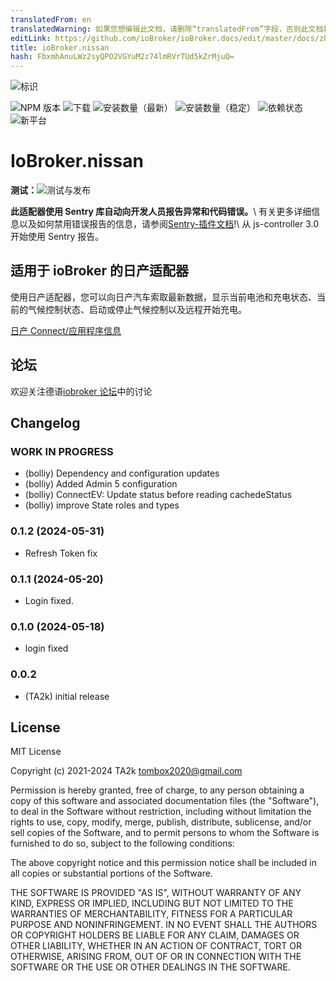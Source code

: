 ```yaml
---
translatedFrom: en
translatedWarning: 如果您想编辑此文档，请删除“translatedFrom”字段，否则此文档将再次自动翻译
editLink: https://github.com/ioBroker/ioBroker.docs/edit/master/docs/zh-cn/adapterref/iobroker.nissan/README.md
title: ioBroker.nissan
hash: FbxmhAnuLWz2syQPO2VGYuM2z74lmRVrTUd5kZrMjuQ=
---
```

![标识](../../../en/adapterref/iobroker.nissan/admin/nissan.png)

![NPM 版本](https://img.shields.io/npm/v/iobroker.nissan.svg)
![下载](https://img.shields.io/npm/dm/iobroker.nissan.svg)
![安装数量（最新）](https://iobroker.live/badges/nissan-installed.svg)
![安装数量（稳定）](https://iobroker.live/badges/nissan-stable.svg)
![依赖状态](https://img.shields.io/david/TA2k/iobroker.nissan.svg)
![新平台](https://nodei.co/npm/iobroker.nissan.png?downloads=true)

# IoBroker.nissan
**测试：**![测试与发布](https://github.com/TA2k/ioBroker.nissan/workflows/Test%20and%20Release/badge.svg)

**此适配器使用 Sentry 库自动向开发人员报告异常和代码错误。**\ 有关更多详细信息以及如何禁用错误报告的信息，请参阅[Sentry-插件文档](https://github.com/ioBroker/plugin-sentry#plugin-sentry)!\ 从 js-controller 3.0 开始使用 Sentry 报告。

## 适用于 ioBroker 的日产适配器
使用日产适配器，您可以向日产汽车索取最新数据，显示当前电池和充电状态、当前的气候控制状态、启动或停止气候控制以及远程开始充电。

[日产 Connect/应用程序信息](https://www.nissan.de/kunden/nissan-connect-apps.html)

## 论坛
欢迎关注德语[iobroker 论坛](https://forum.iobroker.net/topic/46700/test-adapter-nissan-v-0-0-x)中的讨论

## Changelog

<!--
	Placeholder for the next version (at the beginning of the line):
	### **WORK IN PROGRESS**
-->

### **WORK IN PROGRESS**
- (bolliy) Dependency and configuration updates
- (bolliy) Added Admin 5 configuration
- (bolliy) ConnectEV: Update status before reading cachedeStatus
- (bolliy) improve State roles and types

### 0.1.2 (2024-05-31)

- Refresh Token fix

### 0.1.1 (2024-05-20)

- Login fixed.

### 0.1.0 (2024-05-18)

- login fixed

### 0.0.2

- (TA2k) initial release

## License

MIT License

Copyright (c) 2021-2024 TA2k <tombox2020@gmail.com>

Permission is hereby granted, free of charge, to any person obtaining a copy
of this software and associated documentation files (the "Software"), to deal
in the Software without restriction, including without limitation the rights
to use, copy, modify, merge, publish, distribute, sublicense, and/or sell
copies of the Software, and to permit persons to whom the Software is
furnished to do so, subject to the following conditions:

The above copyright notice and this permission notice shall be included in all
copies or substantial portions of the Software.

THE SOFTWARE IS PROVIDED "AS IS", WITHOUT WARRANTY OF ANY KIND, EXPRESS OR
IMPLIED, INCLUDING BUT NOT LIMITED TO THE WARRANTIES OF MERCHANTABILITY,
FITNESS FOR A PARTICULAR PURPOSE AND NONINFRINGEMENT. IN NO EVENT SHALL THE
AUTHORS OR COPYRIGHT HOLDERS BE LIABLE FOR ANY CLAIM, DAMAGES OR OTHER
LIABILITY, WHETHER IN AN ACTION OF CONTRACT, TORT OR OTHERWISE, ARISING FROM,
OUT OF OR IN CONNECTION WITH THE SOFTWARE OR THE USE OR OTHER DEALINGS IN THE
SOFTWARE.